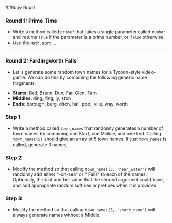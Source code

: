 ##Ruby Rups!

### Round 1: Prime Time
- Write a method called `prime?` that takes a single parameter called `number` and returns `true` if the parameter is a prime number, or `false` otherwise.
- *Use* the `Math.sqrt` ...

---

### Round 2: Fardingworth Falls

- Let's generate some random town names for a Tycoon-style video-game. We can do this by combining the following generic name fragments:
* **Starts:** Bed, Brunn, Dun, Far, Glen, Tarn
* **Middles:** ding, fing, ly, ston
* **Ends:** borough, burg, ditch, hall, pool, ville, way, worth

### Step 1

- Write a method called `town_names` that randomly generates a number of town names by combining one Start, one Middle, and one End. Calling `town_names(5)` should give an array of 5 town names. If just `town_names` is called, generate 3 names.

### Step 2

- Modify the method so that calling `town_names(3, 'near_water')` will randomly add either "-on-sea" or " Falls" to each of the names. Optionally, think of another value that the second argument could have, and add appropriate random suffixes or prefixes when it is provided.

### Step 3

- Modify the method so that calling `town_names(3, 'short_name')` will always generate names without a Middle.
